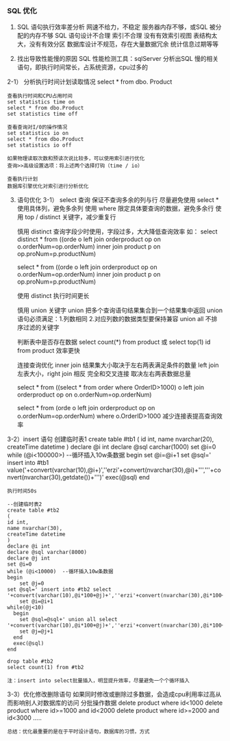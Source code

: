 ###  SQL 优化

1. SQL 语句执行效率差分析
    网速不给力，不稳定
    服务器内存不够，或SQL 被分配的内存不够
    SQL 语句设计不合理
    索引不合理
    没有有效索引视图
    表结构太大，没有有效分区
    数据库设计不规范，存在大量数据冗余
    统计信息过期等等

2. 找出导致性能慢的原因
    SQL 性能检测工具：sqlServer 
    分析出SQL 慢的相关语句，即执行时间常长，占系统资源，cpu过多的


2-1） 分析执行时间计划读取情况
    select * from dbo. Product

    查看执行时间和CPU占用时间
    set statistics time on
    select * from dbo.Product
    set statistics time off

    查看查询对I/0的操作情况
    set statistics io on
    select * from dbo.Product
    set statistics io off

    如果物理读取次数和预读次说比较多，可以使用索引进行优化
    查询>>高级设置选项：将上述两个选择打钩（time / io）

    查看执行计划
    数据库引擎优化对索引进行分析优化

3. 语句优化
3-1） select 查询
    保证不查询多余的列与行
        尽量避免使用 select * 使用具体列，避免多余列
        使用 where 限定具体要查询的数据，避免多余行
        使用 top / distinct 关键字，减少重复行

    
    慎用 distinct 
    查询字段少时使用，字段过多，大大降低查询效率
    如：
    select distinct * from
    ((orde o left join orderproduct op on o.orderNum=op.orderNum)
    inner join product p on op.proNum=p.productNum)

    select * from
    ((orde o left join orderproduct op on o.orderNum=op.orderNum)
    inner join product p on op.proNum=p.productNum)

    使用 distinct 执行时间更长


    慎用 union 关键字
    union 把多个查询语句结果集合到一个结果集中返回
    union语句必须满足：1.列数相同 2.对应列数的数据类型要保持兼容
    union all 不排序过滤的关键字


    判断表中是否存在数据
    select count(*) from product
    或
    select top(1) id from product   效率更快


    连接查询优化
    inner join 结果集大小取决于左右两表满足条件的数量
    left join  左表大小，right join 相反
    完全和交叉连接 取决左右两表数据总量
 
    select * from
    ((select * from order where OrderID>1000) 
    o left join orderproduct op 
    on
    o.orderNum=op.orderNum)

    select * from 
    (orde o left join orderproduct op 
    on
    o.orderNum=op.orderNum)
    where
    o.OrderID>1000
    减少连接表提高查询效率


3-2）insert 语句
    创建临时表1
    create table #tb1
    (
        id int,
        name nvarchar(20),
        createTime datetime
    )
    declare @i int
    declare @sql carchar(1000)
    set @i=0
    while (@i<100000>) --循环插入10w条数据
    begin
        set @i=@i+1
        set @sql=' insert into #tb1
    value('+convert(varchar(10),@i+)',''erzi'+convert(nvarchar(30),@i)+''','''+convert(nvarchar(30),getdate())+''')'
        exec(@sql)
    end

    执行时间50s

    --创建临时表2
    create table #tb2
    (
    id int,
    name nvarchar(30),
    createTime datetime
    )
    declare @i int
    declare @sql varchar(8000)
    declare @j int
    set @i=0
    while (@i<10000)  --循环插入10w条数据
    begin 
        set @j=0
    set @sql=' insert into #tb2 select '+convert(varchar(10),@i*100+@j)+',''erzi'+convert(nvarchar(30),@i*100+@j)+''','''+convert(varchar(50),getdate())+''''
        set @i=@i+1
    while(@j<10)
      begin   
        set @sql=@sql+' union all select '+convert(varchar(10),@i*100+@j)+',''erzi'+convert(nvarchar(30),@i*100+@j)+''','''+convert(varchar(50),getdate())+''''
        set @j=@j+1
      end 
      exec(@sql)
    end

    drop table #tb2
    select count(1) from #tb2

    注：insert into select批量插入，明显提升效率，尽量避免一个个循环插入


3-3）优化修改删除语句
    如果同时修改或删除过多数据，会造成cpu利用率过高从而影响别人对数据库的访问
    分批操作数据
    delete product where id<1000
    delete product where id>=1000 and id<2000
    delete product where id>=2000 and id<3000
    .....


    总结：优化最重要的是在于平时设计语句，数据库的习惯，方式






